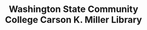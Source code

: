 ---
layout: repo
title: "Washington State Community College Carson K. Miller Library"
id: 581
permalink: repos/581/
---